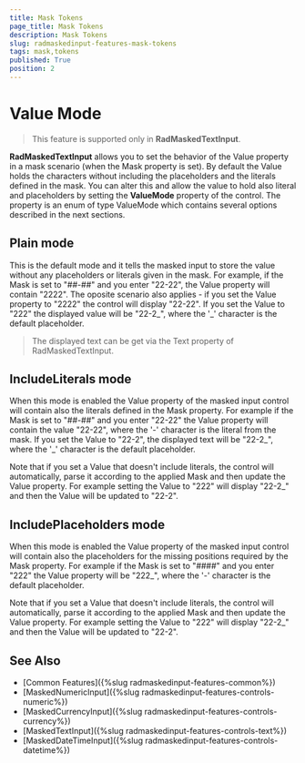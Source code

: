 ```yaml
---
title: Mask Tokens
page_title: Mask Tokens
description: Mask Tokens
slug: radmaskedinput-features-mask-tokens
tags: mask,tokens
published: True
position: 2
---
```


# Value Mode

> This feature is supported only in __RadMaskedTextInput__.


__RadMaskedTextInput__ allows you to set the behavior of the Value property in a mask scenario (when the Mask property is set). By default the Value holds the characters without including the placeholders and the literals defined in the mask. You can alter this and allow the value to hold also literal and placeholders by setting the __ValueMode__ property of the control. The property is an enum of type ValueMode which contains several options described in the next sections.

## Plain mode

This is the default mode and it tells the masked input to store the value without any placeholders or literals given in the mask. For example, if the Mask is set to "##-##" and you enter "22-22", the Value property will contain "2222". The oposite scenario also applies - if you set the Value property to "2222" the control will display "22-22". If you set the Value to "222" the displayed value will be "22-2_", where the '_' character is the default placeholder.

> The displayed text can be get via the Text property of RadMaskedTextInput.

## IncludeLiterals mode

When this mode is enabled the Value property of the masked input control will contain also the literals defined in the Mask property. For example if the Mask is set to "##-##" and you enter "22-22" the Value property will contain the value "22-22", where the '-' character is the literal from the mask. If you set the Value to "22-2", the displayed text will be "22-2_", where the '_' character is the default placeholder.

Note that if you set a Value that doesn't include literals, the control will automatically, parse it according to the applied Mask and then update the Value property. For example setting the Value to "222" will display "22-2_" and then the Value will be updated to "22-2".

## IncludePlaceholders mode

When this mode is enabled the Value property of the masked input control will contain also the placeholders for the missing positions required by the Mask property. For example if the Mask is set to "####" and you enter "222" the Value property will be "222_", where the '-' character is the default placeholder.

Note that if you set a Value that doesn't include literals, the control will automatically, parse it according to the applied Mask and then update the Value property. For example setting the Value to "222" will display "22-2_" and then the Value will be updated to "22-2".

 
## See Also
 * [Common Features]({%slug radmaskedinput-features-common%})
 * [MaskedNumericInput]({%slug radmaskedinput-features-controls-numeric%})
 * [MaskedCurrencyInput]({%slug radmaskedinput-features-controls-currency%})
 * [MaskedTextInput]({%slug radmaskedinput-features-controls-text%})
 * [MaskedDateTimeInput]({%slug radmaskedinput-features-controls-datetime%})